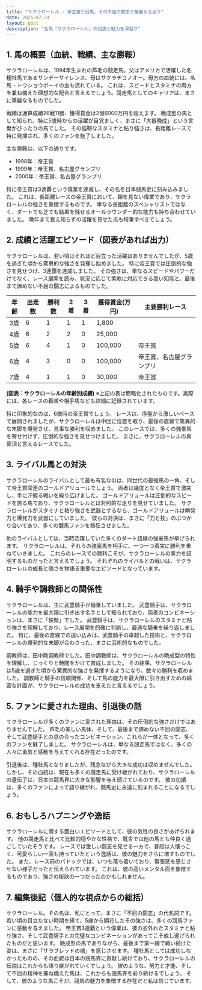 ```yaml
---
title: "サクラローレル - 帝王賞三冠馬、その不屈の闘志と華麗なる走り"
date: 2025-07-24
layout: post
description: "名馬『サクラローレル』の伝説と魅力を深堀り"
---
```


## 1. 馬の概要（血統、戦績、主な勝鞍）

サクラローレルは、1994年生まれの芦毛の競走馬。父はアメリカで活躍した名種牡馬であるサンデーサイレンス、母はサクラチヨノオー。母方の血統には、名馬・トウショウボーイの血も流れている。  これは、スピードとスタミナの両方を兼ね備えた理想的な配合と言えるでしょう。競走馬としてのキャリアは、まさに華麗なるものでした。

戦績は通算成績26戦11勝、獲得賞金は2億6000万円を超えます。  晩成型の馬として知られ、特に5歳時からの活躍が目覚ましく、まさに「大器晩成」という言葉がぴったりの馬でした。  その強靭なスタミナと粘り強さは、長距離レースで特に発揮され、多くのファンを魅了しました。

主な勝鞍は、以下の通りです。

* 1998年：帝王賞
* 1999年：帝王賞、名古屋グランプリ
* 2000年：帝王賞、名古屋グランプリ


特に帝王賞は3連覇という偉業を達成し、その名を日本競馬史に刻み込みました。  これは、長距離レースの帝王賞において、類を見ない偉業であり、サクラローレルの強さを象徴するものです。  単なる長距離のスペシャリストではなく、ダートでも芝でも結果を残せるオールラウンダー的な能力も持ち合わせていました。  晩年まで衰え知らずの活躍を見せた点も特筆すべきでしょう。


## 2. 成績と活躍エピソード（図表があれば出力）

サクラローレルは、若い頃はそれほど目立った活躍はありませんでしたが、5歳を過ぎた頃から驚異的な強さを発揮し始めました。  特に帝王賞では圧倒的な強さを見せつけ、3連覇を達成しました。  その強さは、単なるスピードやパワーだけでなく、レース展開を読み、状況に応じて柔軟に対応できる高い知能と、最後まで諦めない不屈の闘志によるものでした。

| 年齢 | 出走数 | 勝利数 | 2着 | 3着 | 獲得賞金(万円) | 主要勝利レース |
|---|---|---|---|---|---|---|
| 3歳 | 6 | 1 | 1 | 1 | 1,800 |  |
| 4歳 | 6 | 2 | 2 | 0 | 25,000 |  |
| 5歳 | 6 | 4 | 1 | 0 | 100,000 | 帝王賞 |
| 6歳 | 4 | 3 | 0 | 0 | 100,000 | 帝王賞、名古屋グランプリ |
| 7歳 | 4 | 1 | 1 | 0 | 30,000 | 帝王賞 |


**(図表：サクラローレルの年齢別成績)**  ※上記の表は簡略化されたものです。実際には、各レースの着順や相手馬なども詳細に記録されています。


特に印象的なのは、6歳時の帝王賞でしょう。  レースは、序盤から激しいペースで展開されましたが、サクラローレルは中団に位置を取り、最後の直線で驚異的な末脚を爆発させ、見事な勝利を収めました。  このレースでは、多くの強豪馬を寄せ付けず、圧倒的な強さを見せつけました。  まさに、サクラローレルの真骨頂と言えるレースでした。


## 3. ライバル馬との対決

サクラローレルのライバルとして最も有名なのは、同世代の最強馬の一角、そして帝王賞常連のゴールドアリュールでしょう。  両者は幾度となく帝王賞で激突し、手に汗握る戦いを繰り広げました。  ゴールドアリュールは圧倒的なスピードを誇る馬であり、サクラローレルとは対照的な走りを見せていました。  サクラローレルがスタミナと粘り強さを武器とするなら、ゴールドアリュールは瞬発力と爆発力を武器にしていました。  彼らの対決は、まさに「力と技」のぶつかり合いであり、多くの競馬ファンを熱狂させました。

他のライバルとしては、当時活躍していた多くのダート路線の強豪馬が挙げられます。  サクラローレルは、それらの強豪馬を相手に、一つ一つ着実に勝利を重ねていきました。  これらのレースでの勝利こそが、サクラローレルの実力を証明するものだったと言えるでしょう。  それぞれのライバルとの戦いは、サクラローレルの成長と強さを物語る重要なエピソードとなっています。


## 4. 騎手や調教師との関係性

サクラローレルは、主に武豊騎手が騎乗していました。  武豊騎手は、サクラローレルの能力を最大限に引き出す名手として知られており、両者のコンビネーションは、まさに「鉄壁」でした。  武豊騎手は、サクラローレルのスタミナと粘り強さを理解しており、レース展開を的確に判断し、最適な騎乗を繰り返しました。  特に、最後の直線での追い込みは、武豊騎手の卓越した技術と、サクラローレルの爆発的な末脚が合わさった、まさに芸術的なものでした。

調教師は、田中剛調教師でした。田中調教師は、サクラローレルの晩成型の特性を理解し、じっくりと時間をかけて育成しました。  その結果、サクラローレルは5歳を過ぎた頃から驚異的な強さを発揮するようになり、数々の勝利を収めました。  調教師と騎手の信頼関係、そして馬の能力を最大限に引き出すための綿密な計画が、サクラローレルの成功を支えたと言えるでしょう。


## 5. ファンに愛された理由、引退後の話

サクラローレルが多くのファンに愛された理由は、その圧倒的な強さだけではありませんでした。  芦毛の美しい馬体、そして、最後まで諦めない不屈の闘志、そして武豊騎手との息の合ったコンビネーション、これらが一体となって、多くのファンを魅了しました。  サクラローレルは、単なる競走馬ではなく、多くの人々に勇気と感動を与えてくれる存在だったのです。

引退後は、種牡馬となりましたが、残念ながら大きな成功は収めませんでした。  しかし、その血統は、現在も多くの競走馬に受け継がれており、サクラローレルの遺伝子は、日本の競馬界に大きな影響を与え続けているのです。  彼の功績は、多くのファンによって語り継がれ、競馬史に永遠に刻まれることになるでしょう。


## 6. おもしろハプニングや逸話

サクラローレルに関する面白いエピソードとして、彼の気性の良さがあげられます。  他の競走馬と比べて比較的穏やかな性格で、厩舎では他の馬とも仲良く過ごしていたそうです。  レースでは激しい闘志を見せる一方で、普段は人懐っこく、可愛らしい一面も持っていたという逸話は、彼の魅力をさらに増すものでした。  また、レース前のパドックでは、いつも落ち着いており、緊張感を感じさせない様子だったと伝えられています。  これは、彼の高いメンタル面を象徴するものであり、強さの秘訣の一つだったのかもしれません。


## 7. 編集後記（個人的な視点からの総括）

サクラローレル。その名は、私にとって、まさに「不屈の闘志」の代名詞です。  若い頃の目立たない時期を経て、5歳から開花したその強さは、多くの競馬ファンに感動を与えました。  帝王賞3連覇という偉業は、彼の並外れたスタミナと粘り強さ、そして武豊騎手との完璧なコンビネーションがあってこそ成し遂げられたものだと思います。  晩成型の馬でありながら、最後まで第一線で戦い続けた姿は、まさに「サラブレッドの魂」を感じさせます。  種牡馬としては成功しなかったものの、その血統は日本の競馬界に貢献し続けており、サクラローレルの伝説はこれからも語り継がれていくでしょう。  彼のような、努力と才能、そして不屈の精神を兼ね備えた馬は、これからも競馬界を彩り続けるでしょう。  そして、彼のような馬こそが、競馬の魅力を象徴する存在だと私は信じています。
